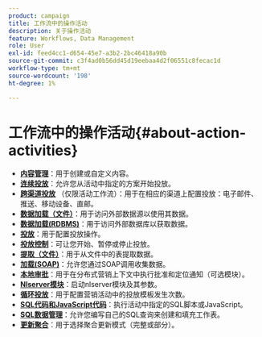 ```yaml
---
product: campaign
title: 工作流中的操作活动
description: 关于操作活动
feature: Workflows, Data Management
role: User
exl-id: feed4cc1-d654-45e7-a3b2-2bc46418a90b
source-git-commit: c3f4ad0b56dd45d19eebaa4d2f06551c8fecac1d
workflow-type: tm+mt
source-wordcount: '198'
ht-degree: 1%

---
```


# 工作流中的操作活动{#about-action-activities}

* **[内容管理](content-management.md)**：用于创建或自定义内容。
* **[连续投放](continuous-delivery.md)**：允许您从活动中指定的方案开始投放。
* **[跨渠道投放](cross-channel-deliveries.md)** （仅限活动工作流）：用于在相应的渠道上配置投放：电子邮件、推送、移动设备、直邮。
* **[数据加载（文件）](data-loading-rdbms.md)**：用于访问外部数据源以使用其数据。
* **[数据加载(RDBMS)](data-loading-rdbms.md)**：用于访问外部数据库以获取数据。
* **[投放](delivery.md)**：用于配置投放操作。
* **[投放控制](delivery-control.md)**：可让您开始、暂停或停止投放。
* **[提取（文件）](extraction-file.md)**：用于从文件中的表提取数据。
* **[加载(SOAP)](loading-soap.md)**：允许您通过SOAP调用收集数据。
* **[本地审批](local-approval.md)**：用于在分布式营销上下文中执行批准和定位通知（可选模块）。
* **[Nlserver模块](nlserver-module.md)**：启动nlserver模块及其参数。
* **[循环投放](recurring-delivery.md)**：用于配置营销活动中的投放模板发生次数。
* **[SQL代码和JavaScript代码](sql-code-and-javascript-code.md)**：执行活动中指定的SQL脚本或JavaScript。
* **[SQL数据管理](sql-data-management.md)**：允许您编写自己的SQL查询来创建和填充工作表。
* **[更新聚合](update-aggregate.md)**：用于选择聚合更新模式（完整或部分）。
